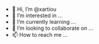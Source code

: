 - 👋 Hi, I’m @xartiou
- 👀 I’m interested in ...
- 🌱 I’m currently learning ...
- 💞️ I’m looking to collaborate on ...
- 📫 How to reach me ...

<!---
xartiou/xartiou is a ✨ special ✨ repository because its `README.md` (this file) appears on your GitHub profile.
You can click the Preview link to take a look at your changes.
--->
